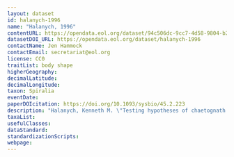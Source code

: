 ```yaml
---
layout: dataset
id: halanych-1996
name: "Halanych, 1996"
contentURL: https://opendata.eol.org/dataset/94c506dc-9cc7-4d58-9804-b2c7ada00338/resource/0def3fc7-fd18-4c7a-9165-747dfe87f955/download/halanych.zip
datasetDOI_URL: https://opendata.eol.org/dataset/halanych-1996
contactName: Jen Hammock
contactEmail: secretariat@eol.org
license: CC0
traitList: body shape
higherGeography:
decimalLatitude:
decimalLongitude:
taxon: Spiralia
eventDate:
paperDOIcitation: https://doi.org/10.1093/sysbio/45.2.223	
description: "Halanych, Kenneth M. \"Testing hypotheses of chaetognath origins: long branches revealed by 18S ribosomal DNA.\" Systematic Biology 45.2 (1996): 223-246. https://doi.org/10.1093/sysbio/45.2.223	"
taxaList: 
usefulClasses:
dataStandard:
standardizationScripts:
webpage:
---
```


